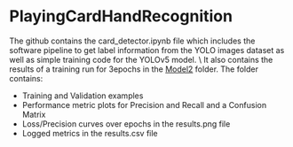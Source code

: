 # PlayingCardHandRecognition

The github contains the card_detector.ipynb file which includes the software pipeline to get label information from the YOLO images dataset as well as simple training code for the YOLOv5 model. \ 
It also contains the results of a training run for 3epochs in the [Model2](https://github.com/rhit-swartwba/PlayingCardHandRecognition/tree/main/quick_model2) folder.
The folder contains: 
- Training and Validation examples
- Performance metric plots for Precision and Recall and a Confusion Matrix
- Loss/Precision curves over epochs in the results.png file
- Logged metrics in the results.csv file
